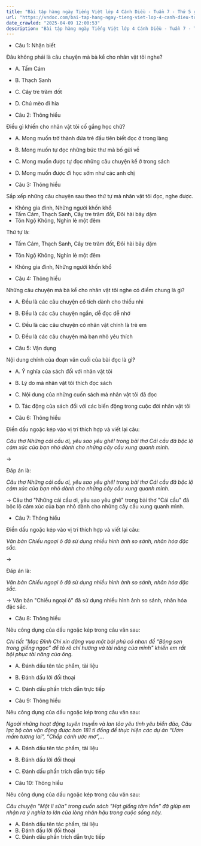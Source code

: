 ```yaml
---
title: "Bài tập hàng ngày Tiếng Việt lớp 4 Cánh Diều - Tuần 7 - Thứ 5 gồm các câu hỏi tổng hợp nội dung Đọc hiểu văn bản và Luyện từ và câu được học ở Tuần 7 trong chương trình Tiếng Việt lớp 4 Tập 1 Cánh Diều."
url: "https://vndoc.com/bai-tap-hang-ngay-tieng-viet-lop-4-canh-dieu-tuan-7-thu-5-331196"
date_crawled: "2025-04-09 12:00:53"
description: "Bài tập hàng ngày Tiếng Việt lớp 4 Cánh Diều - Tuần 7 - Thứ 5 gồm các câu hỏi tổng hợp nội dung Đọc hiểu văn bản và Luyện từ và câu được học ở Tuần 7 trong chương trình Tiếng Việt lớp 4 Tập 1 Cánh Diều."
---
```


* Câu 1:  Nhận biết

Đâu không phải là câu chuyện mà bà kể cho nhân vật tôi nghe?

  * A. Tấm Cám 
  * B. Thạch Sanh 
  * C. Cây tre trăm đốt 
  * D. Chú mèo đi hia 



* Câu 2:  Thông hiểu

Điều gì khiến cho nhân vật tôi cố gắng học chữ?

  * A. Mong muốn trở thành đứa trẻ đầu tiên biết đọc ở trong làng 
  * B. Mong muốn tự đọc những bức thư mà bố gửi về 
  * C. Mong muốn được tự đọc những câu chuyện kể ở trong sách 
  * D. Mong muốn được đi học sớm như các anh chị 



* Câu 3:  Thông hiểu

Sắp xếp những câu chuyện sau theo thứ tự mà nhân vật tôi đọc, nghe được.

  * Không gia đình, Những người khốn khổ
  * Tấm Cám, Thạch Sanh, Cây tre trăm đốt, Đôi hài bảy dặm
  * Tôn Ngộ Không, Nghìn lẻ một đêm



Thứ tự là:

  * Tấm Cám, Thạch Sanh, Cây tre trăm đốt, Đôi hài bảy dặm
  * Tôn Ngộ Không, Nghìn lẻ một đêm
  * Không gia đình, Những người khốn khổ



* Câu 4:  Thông hiểu

Những câu chuyện mà bà kể cho nhân vật tôi nghe có điểm chung là gì?

  * A. Đều là các câu chuyện cổ tích dành cho thiếu nhi 
  * B. Đều là các câu chuyện ngắn, dễ đọc dễ nhớ 
  * C. Đều là các câu chuyện có nhân vật chính là trẻ em 
  * D. Đều là các câu chuyện mà bạn nhỏ yêu thích 



* Câu 5:  Vận dụng

Nội dung chính của đoạn văn cuối của bài đọc là gì?

  * A. Ý nghĩa của sách đối với nhân vật tôi 
  * B. Lý do mà nhân vật tôi thích đọc sách 
  * C. Nội dung của những cuốn sách mà nhân vật tôi đã đọc 
  * D. Tác động của sách đối với các biến động trong cuộc đời nhân vật tôi 



* Câu 6:  Thông hiểu

Điền dấu ngoặc kép vào vị trí thích hợp và viết lại câu:

_Câu thơ Những cái cầu ơi, yêu sao yêu ghê! trong bài thơ Cái cầu đã bộc lộ cảm xúc của bạn nhỏ dành cho những cây cầu xung quanh mình._

→ 

Đáp án là:

_Câu thơ Những cái cầu ơi, yêu sao yêu ghê! trong bài thơ Cái cầu đã bộc lộ cảm xúc của bạn nhỏ dành cho những cây cầu xung quanh mình._

→ Câu thơ "Những cái cầu ơi, yêu sao yêu ghê" trong bài thơ "Cái cầu" đã bộc lộ cảm xúc của bạn nhỏ dành cho những cây cầu xung quanh mình.

* Câu 7:  Thông hiểu

Điền dấu ngoặc kép vào vị trí thích hợp và viết lại câu:

_Văn bản Chiều ngoại ô đã sử dụng nhiều hình ảnh so sánh, nhân hóa đặc sắc._

→ 

Đáp án là:

_Văn bản Chiều ngoại ô đã sử dụng nhiều hình ảnh so sánh, nhân hóa đặc sắc._

→ Văn bản "Chiều ngoại ô" đã sử dụng nhiều hình ảnh so sánh, nhân hóa đặc sắc.

* Câu 8:  Thông hiểu

Nêu công dụng của dấu ngoặc kép trong câu văn sau:

_Chi tiết "Mạc Đĩnh Chi xin dâng vua một bài phú có nhan đề “Bông sen trong giếng ngọc” để tỏ rõ chí hướng và tài năng của mình" khiến em rất bội phục tài năng của ông._

  * A. Đánh dấu tên tác phẩm, tài liệu 
  * B. Đánh dấu lời đối thoại 
  * C. Đánh dấu phần trích dẫn trực tiếp 



* Câu 9:  Thông hiểu

Nêu công dụng của dấu ngoặc kép trong câu văn sau:

_Ngoài những hoạt động tuyên truyền và lan tỏa yêu tình yêu biển đảo, Câu lạc bộ còn vận động được hơn 181 tỉ đồng để thực hiện các dự án “Ươm mầm tương lai”, “Chắp cánh ước mơ”,…_

  * A. Đánh dấu tên tác phẩm, tài liệu 
  * B. Đánh dấu lời đối thoại 
  * C. Đánh dấu phần trích dẫn trực tiếp 



* Câu 10:  Thông hiểu

Nêu công dụng của dấu ngoặc kép trong câu văn sau:

_Câu chuyện "Một li sữa" trong cuốn sách "Hạt giống tâm hồn" đã giúp em nhận ra ý nghĩa to lớn của lòng nhân hậu trong cuộc sống này._

  * A. Đánh dấu tên tác phẩm, tài liệu 
  * B. Đánh dấu lời đối thoại 
  * C. Đánh dấu phần trích dẫn trực tiếp 


